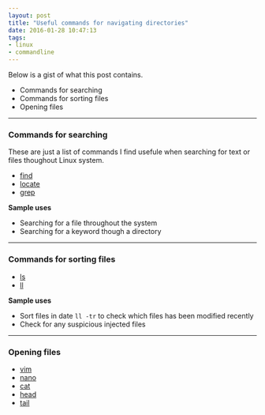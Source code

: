```yaml
---
layout: post
title: "Useful commands for navigating directories"
date: 2016-01-28 10:47:13
tags:
- linux
- commandline
---
```


Below is a gist of what this post contains.

- Commands for searching
- Commands for sorting files
- Opening files

-----

### Commands for searching

These are just a list of commands I find usefule when searching for text or files thoughout Linux system.

- [find](https://help.ubuntu.com/community/find)
- [locate]()
- [grep]()

**Sample uses**

- Searching for a file throughout the system
- Searching for a keyword though a directory

-----

### Commands for sorting files

- [ls]()
- [ll]()

**Sample uses**

- Sort files in date `ll -tr` to check which files has been modified recently
- Check for any suspicious injected files

-----

### Opening files

- [vim]()
- [nano]()
- [cat]()
- [head]()
- [tail]()
